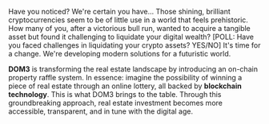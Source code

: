 Have you noticed? We're certain you have... Those shining, brilliant cryptocurrencies seem to be of little use in a world that feels prehistoric. How many of you, after a victorious bull run, wanted to acquire a tangible asset but found it challenging to liquidate your digital wealth? [POLL: Have you faced challenges in liquidating your crypto assets? YES/NO] It's time for a change. We're developing modern solutions for a futuristic world.

**DOM3** is transforming the real estate landscape by introducing an on-chain property raffle system. In essence: imagine the possibility of winning a piece of real estate through an online lottery, all backed by **blockchain technology**. This is what DOM3 brings to the table. Through this groundbreaking approach, real estate investment becomes more accessible, transparent, and in tune with the digital age.

